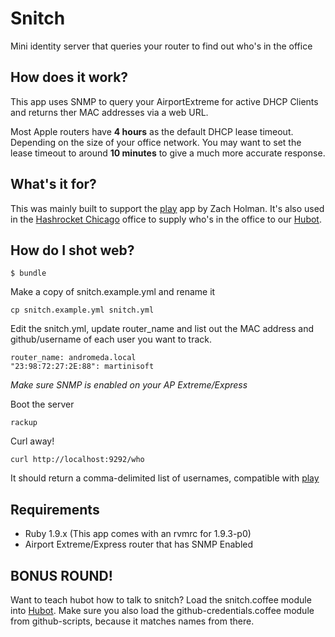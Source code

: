 Snitch
======

Mini identity server that queries your router to find out who's in the office

How does it work?
-----------------

This app uses SNMP to query your AirportExtreme for active DHCP Clients and
returns ther MAC addresses via a web URL.

Most Apple routers have **4 hours** as the default DHCP lease timeout. Depending on the size of your office network. You may want to set the lease timeout to around **10 minutes** to give a much more accurate response.

What's it for?
--------------

This was mainly built to support the [play](https://github.com/holman/play) app by Zach Holman.
It's also used in the [Hashrocket Chicago](http://www.hashrocket.com/) office to
supply who's in the office to our [Hubot](https://github.com/github/hubot).

How do I shot web?
------------------

```
$ bundle
```

Make a copy of snitch.example.yml and rename it

```
cp snitch.example.yml snitch.yml
```

Edit the snitch.yml, update router_name and list out the MAC address and
github/username of each user you want to track.

```
router_name: andromeda.local
"23:98:72:27:2E:88": martinisoft
```

_Make sure SNMP is enabled on your AP Extreme/Express_

Boot the server

```
rackup
```

Curl away!

```
curl http://localhost:9292/who
```

It should return a comma-delimited list of usernames, compatible with [play](https://github.com/holman/play)

Requirements
------------

* Ruby 1.9.x (This app comes with an rvmrc for 1.9.3-p0)
* Airport Extreme/Express router that has SNMP Enabled

BONUS ROUND!
------------

Want to teach hubot how to talk to snitch? Load the snitch.coffee module into
[Hubot](https://github.com/github/hubot). Make sure you also load the
github-credentials.coffee module from github-scripts, because it matches
names from there.
